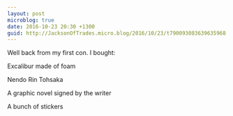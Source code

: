 ```yaml
---
layout: post
microblog: true
date: 2016-10-23 20:30 +1300
guid: http://JacksonOfTrades.micro.blog/2016/10/23/t790093083639635968.html
---
```

Well back from my first con. I bought:

Excalibur made of foam

Nendo Rin Tohsaka

A graphic novel signed by the writer

A bunch of stickers
